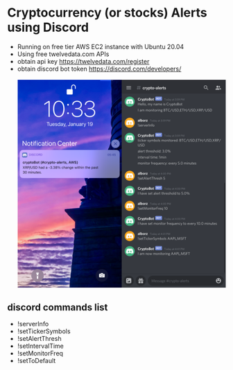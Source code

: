 # Cryptocurrency (or stocks) Alerts using Discord

* Running on free tier AWS EC2 instance with Ubuntu 20.04
* Using free twelvedata.com APIs
* obtain api key https://twelvedata.com/register
* obtain discord bot token https://discord.com/developers/
<br><br />
![](Screenshot/Screenshot1.png)
## discord commands list
* !serverInfo
* !setTickerSymbols
* !setAlertThresh
* !setIntervalTime
* !setMonitorFreq
* !setToDefault
